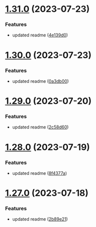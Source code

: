 # [1.31.0](https://github.com/manthanank/learn-rxjs/compare/v1.30.0...v1.31.0) (2023-07-23)


### Features

* updated readme ([4e139d0](https://github.com/manthanank/learn-rxjs/commit/4e139d012a634e3109a359b1c486f6260480d27f))



# [1.30.0](https://github.com/manthanank/learn-rxjs/compare/v1.29.0...v1.30.0) (2023-07-23)


### Features

* updated readme ([0a3db00](https://github.com/manthanank/learn-rxjs/commit/0a3db0062a6486436b9c04be86d0ae197fc3752c))



# [1.29.0](https://github.com/manthanank/learn-rxjs/compare/v1.28.0...v1.29.0) (2023-07-20)


### Features

* updated readme ([2c58d60](https://github.com/manthanank/learn-rxjs/commit/2c58d60229b41400b333d2fb61ec76b484d33c21))



# [1.28.0](https://github.com/manthanank/learn-rxjs/compare/v1.27.0...v1.28.0) (2023-07-19)


### Features

* updated readme ([8f4377a](https://github.com/manthanank/learn-rxjs/commit/8f4377a25778e669f6e057cb59f80e5167f416ab))



# [1.27.0](https://github.com/manthanank/learn-rxjs/compare/v1.26.0...v1.27.0) (2023-07-18)


### Features

* updated readme ([2b89e21](https://github.com/manthanank/learn-rxjs/commit/2b89e21e92c5c67fe52e4ba4670500cad3995b91))



